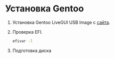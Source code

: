 # Установка Gentoo

1. Установка Gentoo LiveGUI USB Image с [сайта](https://www.gentoo.org/downloads/).
2. Проверка EFI.

    ```bash
    efivar -l
    ```

3. Подготовка диска
